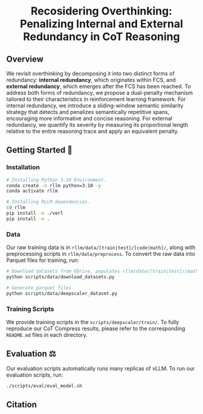 <div align="center">
  
# Recosidering Overthinking: Penalizing Internal and External Redundancy in CoT Reasoning

</div>

## Overview

We revisit overthinking by decomposing it into two distinct forms of redundancy: **internal redundancy**, which originates within FCS, and **external redundancy**, which emerges after the FCS has been reached. To address both forms of redundancy, we propose a dual-penalty mechanism tailored to their characteristics in reinforcement learning framework. For internal redundancy, we introduce a sliding-window semantic similarity strategy that detects and penalizes semantically repetitive spans, encouraging more informative and concise reasoning. For external redundancy, we quantify its severity by measuring its proportional length relative to the entire reasoning trace and apply an equivalent penalty. 


## Getting Started 🎯
### Installation
```bash
# Installing Python 3.10 Environment.
conda create -n rllm python=3.10 -y
conda activate rllm

# Installing RLLM dependencies.
cd rllm
pip install -e ./verl
pip install -e .
```

### Data
Our raw training data is in `rllm/data/[train|test]/[code|math]/`, along with preprocessing scripts in `rllm/data/preprocess`. To convert the raw data into Parquet files for training, run:

```bash
# Download datasets from GDrive, populates rllm/data/[train|test]/[math|code]/*.json
python scripts/data/download_datasets.py

# Generate parquet files
python scripts/data/deepscaler_dataset.py
```

### Training Scripts

We provide training scripts in the `scripts/deepscaler/train/`. To fully reproduce our CoT Compress results, please refer to the corresponding `README.md` files in each directory.

## Evaluation ⚖️

Our evaluation scripts automatically runs many replicas of vLLM. To run our evaluation scripts, run:
```bash
./scripts/eval/eval_model.sh
```

## Citation

